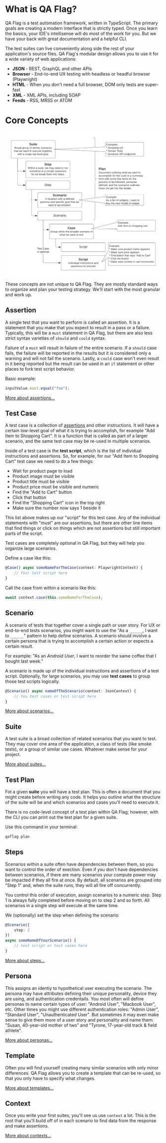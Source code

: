# What is QA Flag?

QA Flag is a test automation framework, written in TypeScript. The primary goals are creating a modern interface that is strictly typed. Once you learn the basics, your IDE's intellisense will do most of the work for you. But we have your back with great documentation and a helpful CLI.

The test suites can live conveniently along side the rest of your application's source files. QA Flag's modular design allows you to use it for a wide variety of web applications:

- **JSON** - REST, GraphQL and other APIs
- **Browser** - End-to-end UX testing with headless or headful browser (Playwright)
- **HTML** - When you don't need a full browser, DOM only tests are super-fast
- **XML** - XML APIs, including SOAP
- **Feeds** - RSS, MRSS or ATOM

# Core Concepts

![QA Test Structure](./test-structure.png)

These concepts are not unique to QA Flag. They are mostly standard ways to organize and plan your testing strategy. We'll start with the most granular and work up.

## Assertion

A single test that you want to perform is called an assertion. It is a statement that you make that you expect to result in a pass or a failure. Typically, this will be a `must` statement in QA Flag, but there are also less strict syntax varieties of `should` and `could` syntax.

Failure of a `must` will result in failure of the entire scenario. If a `should` case fails, the failure will be reported in the results but it is considered only a warning and will not fail the scenario. Lastly, a `could` case won't even result in it being reported but the result can be used in an `if` statement or other places to fork test script behavior.

Basic example:

```typescript
inputValue.must.equal("foo");
```

[More about assertions...](/docs/core-concepts/assertion)

## Test Case

A test case is a collection of [assertions](/docs/core-concepts/assertion) and other instructions. It will have a certain low-level goal of what it is trying to accomplish, for example "Add Item to Shopping Cart". It is a function that is called as part of a larger scenario, and the same test case may be re-used in multiple scenarios.

Inside of a test case is the **test script**, which is the list of individual instructions and assertions. So, for example, for our "Add Item to Shopping Cart" test case we need to do a few things:

- Wait for product page to load
- Product image must be visible
- Product title must be visible
- Product price must be visible and numeric
- Find the "Add to Cart" button
- Click that button
- Find the "Shopping Cart" icon in the top right
- Make sure the number now says 1 beside it

This list above makes up our "script" for this test case. Any of the individual statements with "must" are our assertions, but there are other line items that find things or click on things which are not assertions but still important parts of the script.

Test cases are completely optional in QA Flag, but they will help you organize large scenarios.

Define a case like this:

```typescript
@Case() async someNameForTheCase(context: PlaywrightContext) {
    // Your test script here
}
```

Call the case from within a scenario like this:

```typescript
await context.case(this.someNameForTheCase);
```

## Scenario

A scenario of tests that together cover a single path or user story. For UX or end-to-end tests scenarios, you might want to use the "As a `______`, I want to `______`" pattern to help define scenarios. A scenario should involve a certain persona that is trying to accomplish a certain action or expects a certain result.

For example: "As an _Android User_, I want to reorder the same coffee that I bought last week."

A scenario is made up of the individual instructions and assertions of a test script. Optionally, for large scenarios, you may use **test cases** to group those test scripts logically.

```typescript
@Scenario() async nameOfTheScenario(context: JsonContext) {
    // You test cases or test script here
}
```

[More about scenarios...](/docs/core-concepts/scenario)

## Suite

A test suite is a broad collection of related scenarios that you want to test. They may cover one area of the application, a class of tests (like smoke tests), or a group of similar use cases. Whatever make sense for your project.

[More about suites...](/docs/core-concepts/suite)

## Test Plan

Fot a given **suite** you will have a test plan. This is often a document that you might create before writing any code. It helps you outline what the structure of the suite will be and which scenarios and cases you'll need to execute it.

There is no code-level concept of a test plan within QA Flag; however, with the CLI you can print out the test plan for a given suite.

Use this command in your terminal:

```bash
qaflag plan
```

## Steps

Scenarios within a suite often have dependencies between them, so you want to control the order of exection. Even if you don't have dependencies between scenarios, if there are many scenarios your compute power may be impacted if they all fire at once. By default, all scenarios are grouped into "Step 1" and, when the suite runs, they will all fire off concurrently.

You control this order of execution, assign scenarios to a numeric step. Step 1 is always fully completed before moving on to step 2 and so forth. All scenarios in a single step will execute at the same time.

We (optionally) set the step when defining the scenario:

```typescript
@Scenario({
    step: 2
})
async someNameOfYourScenario() {
    // test script or test cases here
}
```

[More about steps...](/docs/core-concepts/step)

## Persona

This assigns an identiy to hypothetical user executing the scenario. The persona may have attributes defining their unique personality, device they are using, and authentication credentails. You most often will define personas to name certain types of user: "Android User", "Macbook User", etc. Other times you might use different authentication roles: "Admin User", "Standard User", "Unauthenticated User". But sometimes it may even make sense to give them more of a user story and personality and name them: "Susan, 40-year-old mother of two" and "Tyrone, 17-year-old track & field athlete".

[More about personas...](/docs/core-concepts/persona)

## Template

Often you will find yourself creating many similar scenarios with only minor differences. QA Flag allows you to create a template that can be re-used, so that you only have to specify what changes.

[More about templates...](/docs/core-concepts/template)

## Context

Once you write your first suites, you'll see us use `context` a lot. This is the root that you'll build off of in each scenario to find data from the response and make assertions.

[More about contexts...](/docs/core-concepts/context)
